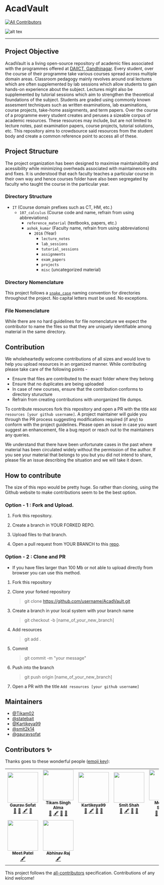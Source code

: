 # AcadVault

<!-- ALL-CONTRIBUTORS-BADGE:START - Do not remove or modify this section -->
[![All Contributors](https://img.shields.io/badge/all_contributors-9-orange.svg?style=flat-square)](#contributors-)
<!-- ALL-CONTRIBUTORS-BADGE:END -->

![alt tex](https://github.com/Tikam02/AcadVault/blob/master/img/cover.png)

---

## Project Objective

AcadVault is a living open-source repository of academic files associated with the programmes offered at [DAIICT, Gandhinagar](https://www.daiict.ac.in). Every student, over the course of their programme take various courses spread across multiple domain areas. Classroom pedagogy mainly revolves around oral lectures which are often supplemented by lab sessions which allow students to gain hands-on experience about the subject. Lectures might also be supplemented by tutorial sessions which aim to strengthen the theoretical foundations of the subject. Students are graded using commonly known assesment techniques such as written examinations, lab examinations, course projects, take-home assignments, and term papers. Over the course of a programme every student creates and peruses a sizeable corpus of academic resources. These resources may include, but are not limited to lecture notes, past examination papers, course projects, tutorial solutions, etc. This repository aims to crowdsource said resources from the student body and create a common reference point to access all of these.

## Project Structure

The project organization has been designed to maximise maintainability and acessibility while minimizing overheads associated with maintainence edits and fixes. It is understood that each faculty teaches a particular course in their own way and hence courses folder have also been segregated by faculty who taught the course in the particular year.

### Directory Structure

- `IT` (Course domain prefixes such as CT, HM, etc.)
  - `107_calculus` (Course code and name, refrain from using abbreviations)
    - `reference_material` (textbooks, papers, etc.)
    - `ashok_kumar` (Faculty name, refrain from using abbreviations)
      - `2016` (Year)
        - `lecture_notes`
        - `lab_sessions`
        - `tutorial_sessions`
        - `assignments`
        - `exam_papers`
        - `projects`
        - `misc` (uncategorized material)

### Directory Nomenclature

This project follows a [`snake_case`](https://en.wikipedia.org/wiki/Snake_case) naming convention for directories throughout the project. No capital letters must be used. No exceptions.

### File Nomenclature

While there are no hard guidelines for file nomenclature we expect the contributor to name the files so that they are uniquely identifiable among material in the same directory.

## Contribution

We wholeheartedly welcome contributions of all sizes and would love to help you upload resources in an organized manner. While contributing please take care of the following points -

- Ensure that files are contributed to the exact folder where they belong
- Ensure that no duplicates are being uploaded
- In case of new courses, ensure that the contribution conforms to directory sturucture
- Refrain from creating contributions with unorganized file dumps.

To contribute resources fork this repository and open a PR with the title `Add resources [your github username]`. A project maintainer will guide you through the PR process suggesting modifications required (if any) to conform with the project guidelines. Please open an issue in case you want suggest an enhancement, file a bug report or reach out to the maintainers any queries.

We understand that there have been unfortunate cases in the past where material has been circulated widely without the permission of the author. If you see your material that belongs to you but you did not intend to share, please file an issue describing the situation and we will take it down.

## How to contribute

The size of this repo would be pretty huge. So rather than cloning, using the Github website to make contributions seem to be the best option.

### Option - 1 : Fork and Upload.

1. Fork this repository.

2. Create a branch in YOUR FORKED REPO.

3. Upload files to that branch.

4. Open a pull request from YOUR BRANCH to this [repo](https://github.com/Tikam02/AcadVault.git).

### Option - 2 : Clone and PR

- If you have files larger than 100 Mb or not able to upload directly from browser you can use this method.

1. Fork this repository

2. Clone your forked repository

   > git clone https://github.com/username/AcadVault.git

3. Create a branch in your local system with your branch name

   > git checkout -b [name_of_your_new_branch]

4. Add resources

   > git add .

5. Commit

   > git commit -m "your message"

6. Push into the branch

   > git push origin [name_of_your_new_branch]

7. Open a PR with the title `Add resources [your github username]`

## Maintainers

- [@Tikam02](https://github.com/Tikam02)
- [@statebait](https://github.com/statebait)
- [@Kartikeya99](https://github.com/Kartikeya99)
- [@smit2k14](https://github.com/smit2k14)
- [@gauravsofat](https://github.com/gauravsofat)

## Contributors ✨

Thanks goes to these wonderful people ([emoji key](https://allcontributors.org/docs/en/emoji-key)):

<!-- ALL-CONTRIBUTORS-LIST:START - Do not remove or modify this section -->
<!-- prettier-ignore-start -->
<!-- markdownlint-disable -->
<table>
  <tr>
    <td align="center"><a href="https://github.com/gauravsofat"><img src="https://avatars3.githubusercontent.com/u/28541230?v=4" width="100px;" alt=""/><br /><sub><b>Gaurav Sofat</b></sub></a><br /><a href="#projectManagement-gauravsofat" title="Project Management">📆</a> <a href="#maintenance-gauravsofat" title="Maintenance">🚧</a> <a href="#content-gauravsofat" title="Content">🖋</a> <a href="https://github.com/Tikam02/AcadVault/commits?author=gauravsofat" title="Documentation">📖</a></td>
    <td align="center"><a href="https://0xtimon.me/"><img src="https://avatars3.githubusercontent.com/u/10548085?v=4" width="100px;" alt=""/><br /><sub><b>Tikam Singh Alma</b></sub></a><br /><a href="#maintenance-Tikam02" title="Maintenance">🚧</a> <a href="#content-Tikam02" title="Content">🖋</a> <a href="https://github.com/Tikam02/AcadVault/commits?author=Tikam02" title="Documentation">📖</a> <a href="#projectManagement-Tikam02" title="Project Management">📆</a></td>
    <td align="center"><a href="https://github.com/Kartikeya99"><img src="https://avatars0.githubusercontent.com/u/15437760?v=4" width="100px;" alt=""/><br /><sub><b>Kartikeya99</b></sub></a><br /><a href="#maintenance-Kartikeya99" title="Maintenance">🚧</a> <a href="#content-Kartikeya99" title="Content">🖋</a> <a href="https://github.com/Tikam02/AcadVault/commits?author=Kartikeya99" title="Documentation">📖</a> <a href="#projectManagement-Kartikeya99" title="Project Management">📆</a></td>
    <td align="center"><a href="https://github.com/smit2k14"><img src="https://avatars2.githubusercontent.com/u/28946542?v=4" width="100px;" alt=""/><br /><sub><b>Smit Shah</b></sub></a><br /><a href="#maintenance-smit2k14" title="Maintenance">🚧</a> <a href="#content-smit2k14" title="Content">🖋</a> <a href="https://github.com/Tikam02/AcadVault/commits?author=smit2k14" title="Documentation">📖</a> <a href="#projectManagement-smit2k14" title="Project Management">📆</a></td>
    <td align="center"><a href="https://statebait.github.io"><img src="https://avatars1.githubusercontent.com/u/22408263?v=4" width="100px;" alt=""/><br /><sub><b>Mohamed Shadab</b></sub></a><br /><a href="#maintenance-statebait" title="Maintenance">🚧</a> <a href="#content-statebait" title="Content">🖋</a> <a href="https://github.com/Tikam02/AcadVault/commits?author=statebait" title="Documentation">📖</a> <a href="#projectManagement-statebait" title="Project Management">📆</a></td>
    <td align="center"><a href="https://github.com/Vishu26"><img src="https://avatars2.githubusercontent.com/u/24605821?v=4" width="100px;" alt=""/><br /><sub><b>Srikumar Sastry</b></sub></a><br /><a href="#content-Vishu26" title="Content">🖋</a></td>
    <td align="center"><a href="https://github.com/RoneelV"><img src="https://avatars0.githubusercontent.com/u/47793622?v=4" width="100px;" alt=""/><br /><sub><b>Roneel V.</b></sub></a><br /><a href="#content-RoneelV" title="Content">🖋</a></td>
  </tr>
  <tr>
    <td align="center"><a href="https://github.com/meet59patel"><img src="https://avatars2.githubusercontent.com/u/45785817?v=4" width="100px;" alt=""/><br /><sub><b>Meet Patel</b></sub></a><br /><a href="#content-meet59patel" title="Content">🖋</a></td>
    <td align="center"><a href="https://github.com/abhinavraj23"><img src="https://avatars3.githubusercontent.com/u/32960257?v=4" width="100px;" alt=""/><br /><sub><b>Abhinav Raj</b></sub></a><br /><a href="#content-abhinavraj23" title="Content">🖋</a></td>
  </tr>
</table>

<!-- markdownlint-enable -->
<!-- prettier-ignore-end -->
<!-- ALL-CONTRIBUTORS-LIST:END -->

This project follows the [all-contributors](https://github.com/all-contributors/all-contributors) specification. Contributions of any kind welcome!

